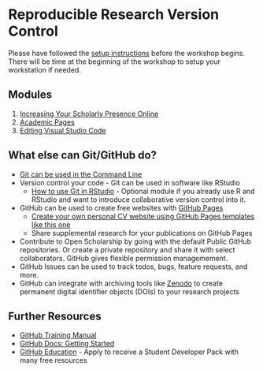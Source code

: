 # Reproducible Research Version Control

Please have followed the [setup instructions](./setup.md) before the workshop begins. There will be time at the beginning of the workshop to setup your workstation if needed.

## Modules
1. [Increasing Your Scholarly Presence Online](./module1.md)
2. [Academic Pages](./2-academicpages.md)
3. [Editing Visual Studio Code](./3-editing-vsc.md)


## What else can Git/GitHub do?
- [Git can be used in the Command Line](https://docs.gitlab.com/ee/gitlab-basics/start-using-git.html)
- Version control your code - Git can be used in software like RStudio
  - [How to use Git in RStudio](./git-in-rstudio.md) - Optional module if you already use R and RStudio and want to introduce collaborative version control into it.
- GitHub can be used to create free websites with [GitHub Pages](https://pages.github.com/)
  - [Create your own personal CV website using GitHub Pages templates like this one](https://academicpages.github.io/)
  - Share supplemental research for your publications on GitHub Pages
- Contribute to Open Scholarship by going with the default Public GitHub repositories. Or create a private repository and share it with select collaborators. GitHub gives flexible permission managemement.
- GitHub Issues can be used to track todos, bugs, feature requests, and more.
- GitHub can integrate with archiving tools like [Zenodo](https://zenodo.org/) to create permanent digital identifier objects (DOIs) to your research projects


## Further Resources
- [GitHub Training Manual](https://githubtraining.github.io/training-manual/#/)
- [GitHub Docs: Getting Started](https://docs.github.com/en/get-started/quickstart)
- [GitHub Education](https://education.github.com/) - Apply to receive a Student Developer Pack with many free resources

